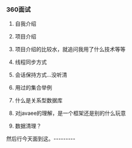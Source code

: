 ### 360面试

1. 自我介绍

2. 项目介绍

3. 项目介绍的比较水，就追问我用了什么技术等等

4. 线程同步方式

5. 会话保持方式...没听清

6. 用过的集合举例

7. 什么是关系型数据库

8. 对javaee的理解，是一个框架还是别的什么玩意

9. 数据清理？

然后行今天面到这。---------
